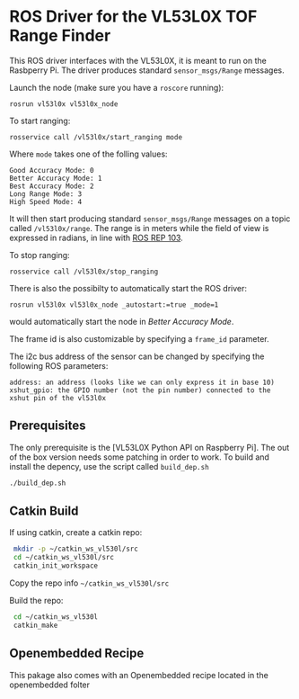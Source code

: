 ROS Driver for the VL53L0X TOF Range Finder
===================

This ROS driver interfaces with the VL53L0X, it is meant to run on the Rasbperry Pi. The driver produces standard `sensor_msgs/Range` messages.

Launch the node (make sure you have a `roscore` running):

    rosrun vl53l0x vl53l0x_node

To start ranging:

    rosservice call /vl53l0x/start_ranging mode

Where `mode` takes one of the folling values:

    Good Accuracy Mode: 0
    Better Accuracy Mode: 1
    Best Accuracy Mode: 2
    Long Range Mode: 3
    High Speed Mode: 4

It will then start producing standard `sensor_msgs/Range` messages on a topic called `/vl53l0x/range`. The range is in meters while the field of view is expressed in radians, in line with [ROS REP 103](http://www.ros.org/reps/rep-0103.html).

To stop ranging:

    rosservice call /vl53l0x/stop_ranging

There is also the possibilty to automatically start the ROS driver:

    rosrun vl53l0x vl53l0x_node _autostart:=true _mode=1

would automatically start the node in *Better Accuracy Mode*.

The frame id is also customizable by specifying a `frame_id` parameter.

The i2c bus address of the sensor can be changed by specifying the following ROS parameters:

    address: an address (looks like we can only express it in base 10)
    xshut_gpio: the GPIO number (not the pin number) connected to the xshut pin of the vl53l0x

## Prerequisites
The only prerequisite is the [VL53L0X Python API on Raspberry Pi]. The out of the box version needs some patching in order to work. To build and install the depency, use the script called ```build_dep.sh```
```bash
./build_dep.sh
```

## Catkin Build
If using catkin, create a catkin repo:
```bash
 mkdir -p ~/catkin_ws_vl530l/src
 cd ~/catkin_ws_vl530l/src
 catkin_init_workspace
```
 
Copy the repo info ```~/catkin_ws_vl530l/src```

Build the repo:
```bash
 cd ~/catkin_ws_vl530l
 catkin_make
```

## Openembedded Recipe
This pakage also comes with an Openembedded recipe located in the openembedded folter
